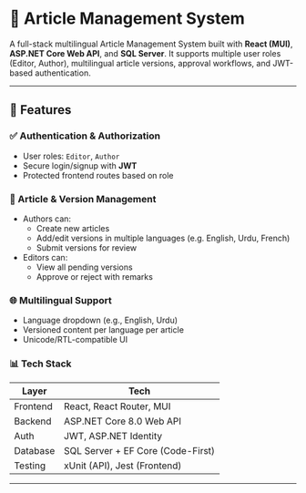 # 📰 Article Management System

A full-stack multilingual Article Management System built with **React (MUI)**, **ASP.NET Core Web API**, and **SQL Server**. It supports multiple user roles (Editor, Author), multilingual article versions, approval workflows, and JWT-based authentication.

---

## 🚀 Features

### ✅ Authentication & Authorization
- User roles: `Editor`, `Author`
- Secure login/signup with **JWT**
- Protected frontend routes based on role

### 📄 Article & Version Management
- Authors can:
  - Create new articles
  - Add/edit versions in multiple languages (e.g. English, Urdu, French)
  - Submit versions for review
- Editors can:
  - View all pending versions
  - Approve or reject with remarks

### 🌐 Multilingual Support
- Language dropdown (e.g., English, Urdu)
- Versioned content per language per article
- Unicode/RTL-compatible UI

### 📊 Tech Stack

| Layer         | Tech                             |
|---------------|----------------------------------|
| Frontend      | React, React Router, MUI         |
| Backend       | ASP.NET Core 8.0 Web API         |
| Auth          | JWT, ASP.NET Identity             |
| Database      | SQL Server + EF Core (Code-First) |
| Testing       | xUnit (API), Jest (Frontend)     |

---
